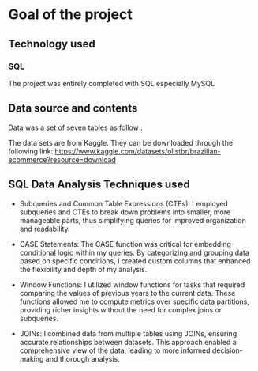 # Goal of the project


## Technology used 
### SQL
The project was entirely completed with SQL especially MySQL

## Data source and contents
Data was a set of seven tables as follow :


The data sets are from Kaggle. They can be downloaded through the following link:
https://www.kaggle.com/datasets/olistbr/brazilian-ecommerce?resource=download


## SQL Data Analysis Techniques used
- Subqueries and Common Table Expressions (CTEs):
I employed subqueries and CTEs to break down problems into smaller, more manageable parts, thus simplifying queries for improved organization and readability.

- CASE Statements:
The CASE function was critical for embedding conditional logic within my queries. By categorizing and grouping data based on specific conditions, I created custom columns that enhanced the flexibility and depth of my analysis.

- Window Functions:
I utilized window functions for tasks that required comparing the values of previous years to the current data. These functions allowed me to compute metrics over specific data partitions, providing richer insights without the need for complex joins or subqueries.

- JOINs:
I combined data from multiple tables using JOINs, ensuring accurate relationships between datasets. This approach enabled a comprehensive view of the data, leading to more informed decision-making and thorough analysis.
